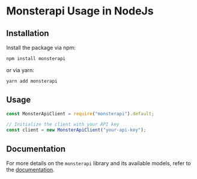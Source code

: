 
# Monsterapi Usage in NodeJs



## Installation

Install the package via npm:

```bash
npm install monsterapi
```

or via yarn:

```bash
yarn add monsterapi
```

## Usage

```javascript
const MonsterApiClient = require("monsterapi").default;

// Initialize the client with your API key
const client = new MonsterApiClient("your-api-key");

```

## Documentation

For more details on the `monsterapi` library and its available models, refer to the [documentation](https://developer.monsterapi.ai/).




